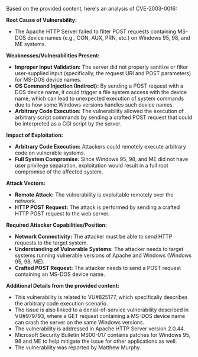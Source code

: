 Based on the provided content, here's an analysis of CVE-2003-0016:

**Root Cause of Vulnerability:**

- The Apache HTTP Server failed to filter POST requests containing MS-DOS device names (e.g., CON, AUX, PRN, etc.) on Windows 95, 98, and ME systems.

**Weaknesses/Vulnerabilities Present:**

- **Improper Input Validation:** The server did not properly sanitize or filter user-supplied input (specifically, the request URI and POST parameters) for MS-DOS device names.
- **OS Command Injection (Indirect):** By sending a POST request with a DOS device name, it could trigger a file system access with the device name, which can lead to unexpected execution of system commands due to how some Windows versions handles such device names.
- **Arbitrary Code Execution:** The vulnerability allowed the execution of arbitrary script commands by sending a crafted POST request that could be interpreted as a CGI script by the server.

**Impact of Exploitation:**

- **Arbitrary Code Execution:** Attackers could remotely execute arbitrary code on vulnerable systems.
- **Full System Compromise:** Since Windows 95, 98, and ME did not have user privilege separation, exploitation would result in a full root compromise of the affected system.

**Attack Vectors:**

- **Remote Attack:** The vulnerability is exploitable remotely over the network.
- **HTTP POST Request:** The attack is performed by sending a crafted HTTP POST request to the web server.

**Required Attacker Capabilities/Position:**

- **Network Connectivity:** The attacker must be able to send HTTP requests to the target system.
- **Understanding of Vulnerable Systems:** The attacker needs to target systems running vulnerable versions of Apache and Windows (Windows 95, 98, ME).
- **Crafted POST Request:** The attacker needs to send a POST request containing an MS-DOS device name.

**Additional Details from the provided content:**

- This vulnerability is related to VU#825177, which specifically describes the arbitrary code execution scenario.
- The issue is also linked to a denial-of-service vulnerability described in VU#979793, where a GET request containing a MS-DOS device name can crash the server on the same Windows versions.
- The vulnerability is addressed in Apache HTTP Server version 2.0.44.
- Microsoft Security Bulletin MS00-017 contains patches for Windows 95, 98 and ME to help mitigate the issue for other applications as well.
- The vulnerability was reported by Matthew Murphy.